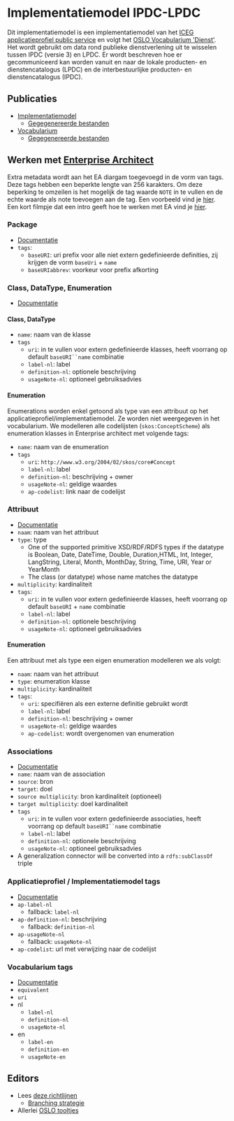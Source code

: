 # Implementatiemodel IPDC-LPDC

Dit implementatiemodel is een implementatiemodel van
het [ICEG applicatieprofiel public service](https://belgif.github.io/thematic/models/public%20services/index_en.html)
en volgt het [OSLO Vocabularium 'Dienst'](https://data.vlaanderen.be/ns/dienst). Het wordt gebruikt om data
rond publieke dienstverlening uit te wisselen tussen IPDC (versie 3) en LPDC. Er wordt beschreven hoe er gecommuniceerd
kan worden vanuit en naar de
lokale producten- en dienstencatalogus (LPDC) en de interbestuurlijke producten- en dienstencatalogus (IPDC).

## Publicaties

- [Implementatiemodel](https://productencatalogus.data.vlaanderen.be/doc/implementatiemodel/ipdc-lpdc/)
    - [Gegegenereerde bestanden](https://github.com/Informatievlaanderen/data.vlaanderen.be-generated/tree/production/doc/implementatiemodel/ipdc-lpdc)
- [Vocabularium](https://productencatalogus.data.vlaanderen.be/ns/ipdc-lpdc/)
    - [Gegegenereerde bestanden](https://github.com/Informatievlaanderen/data.vlaanderen.be-generated/tree/production/ns/ipdc-lpdc)

## Werken met [Enterprise Architect](https://github.com/Informatievlaanderen/OSLO-EA-to-RDF)

Extra metadata wordt aan het EA diargam toegevoegd in de vorm van tags. Deze tags hebben een beperkte lengte van 256
karakters. Om deze beperking te omzeilen is het mogelijk de tag waarde `NOTE` in te vullen en de echte waarde als note
toevoegen aan de tag. Een voorbeeld vind
je [hier](https://github.com/Informatievlaanderen/OSLO-EA-to-RDF/blob/multilingual/Example.md). Een kort filmpje dat een
intro geeft hoe te werken met EA vind
je [hier](https://vlaamseoverheid.sharepoint.com/:v:/r/sites/informatie_vlaanderen/afdeling_informatiekanalen/MBPWP/PMBPWP_InformerenOpMaat/Enterprise%20Architect/Enterprise%20Architect%20uitlegske.mov?csf=1&web=1&e=JaXlmu).

### Package

- [Documentatie](https://github.com/Informatievlaanderen/OSLO-EA-to-RDF?tab=readme-ov-file#package)
- `tags`:
    - `baseURI`: uri prefix voor alle niet extern gedefinieerde definities, zij krijgen de vorm `baseUri` + `name`
    - `baseURIabbrev`: voorkeur voor prefix afkorting

### Class, DataType, Enumeration

- [Documentatie](https://github.com/Informatievlaanderen/OSLO-EA-to-RDF?tab=readme-ov-file#class-datatype--enumeration)

#### Class, DataType

- `name`: naam van de klasse
- `tags`
    - `uri`: in te vullen voor extern gedefinieerde klasses, heeft voorrang op default `baseURI``name` combinatie
    - `label-nl`: label
    - `definition-nl`: optionele beschrijving
    - `usageNote-nl`: optioneel gebruiksadvies

#### Enumeration

Enumerations worden enkel getoond als type van een attribuut op het applicatieprofiel/implementatiemodel. Ze worden niet
weergegeven in het vocabularium.
We modelleren alle codelijsten (`skos:ConceptScheme`) als enumeration klasses in Enterprise architect met volgende tags:

- `name`: naam van de enumeration
- `tags`
    - `uri`: `http://www.w3.org/2004/02/skos/core#Concept`
    - `label-nl`: label
    - `definition-nl`: beschrijving + owner
    - `usageNote-nl`: geldige waardes
    - `ap-codelist`: link naar de codelijst

### Attribuut

- [Documentatie](https://github.com/Informatievlaanderen/OSLO-EA-to-RDF?tab=readme-ov-file#attribute)
- `naam`: naam van het attribuut
- `type`: type
  - One of the supported primitive XSD/RDF/RDFS types if the datatype is Boolean, Date, DateTime, Double,
      Duration,HTML, Int, Integer, LangString, Literal, Month, MonthDay, String, Time, URI, Year or YearMonth
  - The class (or datatype) whose name matches the datatype
- `multiplicity`: kardinaliteit 
- `tags`:
  - `uri`: in te vullen voor extern gedefinieerde klasses, heeft voorrang op default `baseURI` + `name` combinatie
  - `label-nl`: label
  - `definition-nl`: optionele beschrijving
  - `usageNote-nl`: optioneel gebruiksadvies

#### Enumeration

Een attribuut met als type een eigen enumeration modelleren we als volgt:

- `naam`: naam van het attribuut
- `type`: enumeration klasse
- `multiplicity`: kardinaliteit
- `tags`:
    - `uri`: specifiëren als een externe definitie gebruikt wordt
    - `label-nl`: label
    - `definition-nl`: beschrijving + owner
    - `usageNote-nl`: geldige waardes
    - `ap-codelist`: wordt overgenomen van enumeration

### Associations

- [Documentatie](https://github.com/Informatievlaanderen/OSLO-EA-to-RDF?tab=readme-ov-file#connector)
- `name`: naam van de association
- `source`: bron
- `target`: doel
- `source multiplicity`: bron kardinaliteit (optioneel)
- `target multiplicity`: doel kardinaliteit
- `tags`
    - `uri`: in te vullen voor extern gedefinieerde associaties, heeft voorrang op default `baseURI``name` combinatie
    - `label-nl`: label
    - `definition-nl`: optionele beschrijving
    - `usageNote-nl`: optioneel gebruiksadvies
- A generalization connector will be converted into a `rdfs:subClassOf` triple

### Applicatieprofiel / Implementatiemodel tags

- [Documentatie](https://github.com/Informatievlaanderen/OSLO-EA-to-RDF/blob/multilingual/OSLO-configuration.md#application-profile-terms)
- `ap-label-nl`
    - fallback: `label-nl`
- `ap-definition-nl`: beschrijving
    - fallback: `definition-nl`
- `ap-usageNote-nl`
    - fallback: `usageNote-nl`
- `ap-codelist`: url met verwijzing naar de codelijst

### Vocabularium tags

- [Documentatie](https://github.com/Informatievlaanderen/OSLO-EA-to-RDF/blob/multilingual/OSLO-configuration.md#core-vocabulary-terms)
- `equivalent`
- `uri`
- nl
    - `label-nl`
    - `definition-nl`
    - `usageNote-nl`
- en
    - `label-en`
    - `definition-en`
    - `usageNote-en`

## Editors

- Lees [deze richtlijnen](https://github.com/Informatievlaanderen/OSLO-toolchain/blob/master/doc-user/README.md)
    - [Branching strategie](https://github.com/Informatievlaanderen/OSLO-toolchain/blob/master/doc-user/thema-repo-versiecontrole.md)
- Allerlei [OSLO tooltjes](https://github.com/Informatievlaanderen/OSLO-allerleiTooltjes/blob/master/README.md)